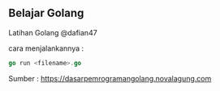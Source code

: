 Belajar Golang
--------------

Latihan Golang @dafian47

cara menjalankannya :
```go
go run <filename>.go
```

Sumber : https://dasarpemrogramangolang.novalagung.com